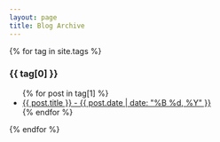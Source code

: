 ```yaml
---
layout: page
title: Blog Archive
---
```


{% for tag in site.tags %}
  <h3>{{ tag[0] }}</h3>
  <ul>
    {% for post in tag[1] %}
      <li><a href=".{{ post.url }}">{{ post.title }} - {{ post.date | date: "%B %d, %Y" }}</a></li>
    {% endfor %}
  </ul>
{% endfor %}
